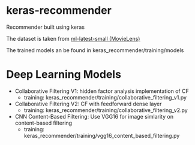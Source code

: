 # keras-recommender
Recommender built using keras

The dataset is taken from  [ml-latest-small (MovieLens)](https://grouplens.org/datasets/movielens/)

The trained models an be found in keras_recommender/training/models

# Deep Learning Models

* Collaborative Filtering V1: hidden factor analysis implementation of CF
    * training: keras_recommender/training/collaborative_filtering_v1.py
* Collaborative Filtering V2: CF with feedforward dense layer
    * training: keras_recommender/training/collaborative_filtering_v2.py
* CNN Content-Based Filtering: Use VGG16 for image simlarity on content-based filtering
    * training: keras_recommender/training/vgg16_content_based_filtering.py


